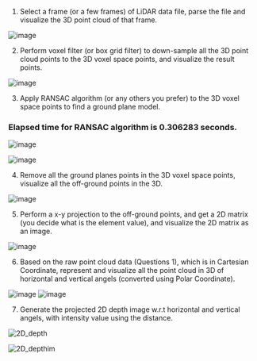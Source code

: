 1. Select a frame (or a few frames) of LiDAR data file, parse the file and visualize the 3D point cloud of that frame.

![image](https://user-images.githubusercontent.com/79803663/163603817-18042c95-c28e-40c2-a67a-8d0fa2d9afa7.png)


2. Perform voxel filter (or box grid filter) to down-sample all the 3D point cloud points to the 3D voxel space points, and visualize the result points.

![image](https://user-images.githubusercontent.com/79803663/163603839-a155d940-8cbb-4e9e-8f4a-57bd4d274aa6.png)


3. Apply RANSAC algorithm (or any others you prefer) to the 3D voxel space points to find a ground plane model.

### Elapsed time for RANSAC algorithm is 0.306283 seconds.

![image](https://user-images.githubusercontent.com/79803663/163603852-60a99e85-710d-458c-b8da-f0eeb9fc0fb2.png)

![image](https://user-images.githubusercontent.com/79803663/163603863-ad15b534-845a-4a81-8a3f-e046a9b8d305.png)

4. Remove all the ground planes points in the 3D voxel space points, visualize all the off-ground points in the 3D.

![image](https://user-images.githubusercontent.com/79803663/163603982-06166ba0-b56d-434b-af01-5054263d99ef.png)

5. Perform a x-y projection to the off-ground points, and get a 2D matrix (you decide what is the element value), and visualize the 2D matrix as an image.

![image](https://user-images.githubusercontent.com/79803663/163604016-20463618-14d1-4719-bfcb-2c0c66aa0a6f.png)


6. Based on the raw point cloud data (Questions 1), which is in Cartesian Coordinate, represent and visualize all the point cloud in 3D of horizontal and vertical angels (converted using Polar Coordinate).

![image](https://user-images.githubusercontent.com/79803663/163604048-4c43c491-303b-4db6-8dec-66954a84316f.png)
![image](https://user-images.githubusercontent.com/79803663/163604074-aa64ef65-9697-47af-aa92-cada6e029186.png)

7. Generate the projected 2D depth image w.r.t horizontal and vertical angels, with intensity value using the distance.

![2D_depth](https://user-images.githubusercontent.com/79803663/163604710-8bc833f0-992b-400a-bbb1-99ff20219cdf.jpg)

![2D_depthim](https://user-images.githubusercontent.com/79803663/163604690-dcb7c213-51fd-4f36-8dd5-c8c2801e23e5.jpg)




